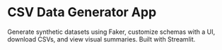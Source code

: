# CSV Data Generator App

Generate synthetic datasets using Faker, customize schemas with a UI, download CSVs, and view visual summaries. Built with Streamlit.

